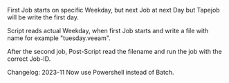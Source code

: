 First Job starts on specific Weekday, but next Job at next Day but Tapejob will be write the first day.

Script reads actual Weekday, when first Job starts and write a file with name for example "tuesday.veeam". 

After the second job, Post-Script read the filename and run the job with the correct Job-ID.

Changelog:
2023-11 Now use Powershell instead of Batch.
